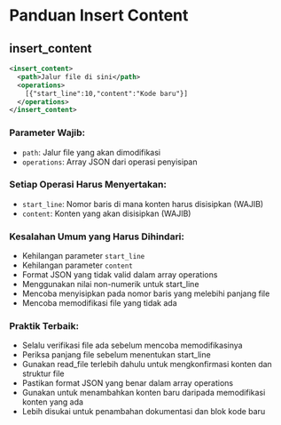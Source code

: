 # Panduan Insert Content

## insert_content
```xml
<insert_content>
  <path>Jalur file di sini</path>
  <operations>
    [{"start_line":10,"content":"Kode baru"}]
  </operations>
</insert_content>
```

### Parameter Wajib:
- `path`: Jalur file yang akan dimodifikasi
- `operations`: Array JSON dari operasi penyisipan

### Setiap Operasi Harus Menyertakan:
- `start_line`: Nomor baris di mana konten harus disisipkan (WAJIB)
- `content`: Konten yang akan disisipkan (WAJIB)

### Kesalahan Umum yang Harus Dihindari:
- Kehilangan parameter `start_line`
- Kehilangan parameter `content`
- Format JSON yang tidak valid dalam array operations
- Menggunakan nilai non-numerik untuk start_line
- Mencoba menyisipkan pada nomor baris yang melebihi panjang file
- Mencoba memodifikasi file yang tidak ada

### Praktik Terbaik:
- Selalu verifikasi file ada sebelum mencoba memodifikasinya
- Periksa panjang file sebelum menentukan start_line
- Gunakan read_file terlebih dahulu untuk mengkonfirmasi konten dan struktur file
- Pastikan format JSON yang benar dalam array operations
- Gunakan untuk menambahkan konten baru daripada memodifikasi konten yang ada
- Lebih disukai untuk penambahan dokumentasi dan blok kode baru
